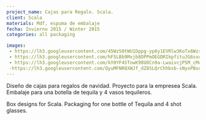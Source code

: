 ```yaml
---
project_name: Cajas para Regalo. Scala.
client: Scala
materials: Mdf, espuma de embalaje
fecha: Invierno 2015 / Winter 2015
categories: all packaging 

images:
 - https://lh3.googleusercontent.com/45WzS0tWU1Dppg-yp8y1EVRlw3KoTx6WzrbBZhUjdBELTvbuPp95y2DN71c6Bs5d1uXjtL9x-G-ORE7Iza_pR7YzTfixvo7PXUaY7B-RU_us4HkthHepeE51S6BeoJeK507MhVGJEGQPYeDEGJu_uLXKCd9IJiNMrc_1gOAnFTNSc0IdcHsypY3izGUSjsbhtdJPKYqvzScDChjcMxlXr6gk_It_EjatBZPalOZi2xUpz_Tc22Ov4S51ZxO_fhylUBHhQkLUAta4SU-luRGZZNRM2fLE6ylbMA2rwgWxLNQKYcTR9JJXs_6dXShc1q2dWuQTUIylHasfO0QDcnJB1kgfyOcLzWmWo4R2uaPGpjj7SkikcKXzLcFO0aaBPm8qp7lqFikjAIANGeU5Bal6clNY_wjILjh9tLFsjDGST1CwmPl0ijuKRRduI4qFeANbJ9V_u3NN9Je2gMivMNAwDFn2QZWz9x7mCS1UBMRJJHzCrLPrWEPpBM0zey46jwWttzBhSwMqVgOi7Q8_hCWXVHBJvwVXqEMi3waoHz3gTq_cAwSsEzMHjuWKpD3eqsI33_RK8-3CkHCV1eBeG3e7mXI1uizBzmhbVuXml-k1a-E7Qux_mhX151QLWAmxwhId6AIA-A2T0bJrNl7OPaD6hBcq5yLohW2YkMJbTOUQbddNSZfgBcULH4UVx0LoFmg=w800-h600-no?authuser=0
 - https://lh3.googleusercontent.com/hFSLBb9Mxjb8OPPmOEGDRIkpfituJG6sxuLPgg3KoUfJy3YgQ_nAgRbcgkpoC8hokKZbh14PUD2c0l8mAiLrwJmDCjrBV3hF0E_eA42-xN5XkjAq5pYCzCOkTc-ju6SccvPaQJ8k1fjjB7wSz7PyEVoof8dZmjiN3kynN_iX3jFS6QhW5grV9EMpZFDDqrbaRww9vxkE-3hFKn9zD8zi6v3iak0AgSYWsoCLkj5QQJhNigTeKd7OYzCpLHs7xiQswc_e07jtPl1hn6hClSJbn_-YQnMqzta12lObFVvUb5DP3rZs64vWO9Xl_lSyou293XTAOWdT4ll7tsjbkTQDvOKSiI4b1Fknwjpr6qg_IZHhO3Z3VBtqeqY4jZJp0pIdcnDGHC65k9ZP0sk48GCnPtOupsWMkHeee1V2daFDZx6TfioS9H1i0l7xwB4nDN6qxa7n0dadNhIFeaZtl1z9oiqyoTEBq9NQ8Un4ICO6DNWrq0EqOMQqYUHzbugQeScNMEq8Nnt_Id0pehvwemCe5haZZWhr8PWmIINyVlDmWCdOAmeBJKfybULRKXzHEomWYd4pLnd_XD5vq1dKgolEfkesPvI3FfugI2sr8z-FRbVr3sEjnabNrE6IXgoznmZfJ806UoeDNqNobyh0Tgs6CABf75y8pBrNOW8t96BwD0ureAwUaxVayobIv6i1mxs=w800-h600-no?authuser=0
 - https://lh3.googleusercontent.com/kY0YF4STnwK98U8Cn9a-LwaivcjP5M_cMobqt5KKbwfvEVrsn2Ln7zBlcBECpv6Lvm9i18f1kGjluGADU9BOknBUh80gX6E4579qLdym2QBgb95GtkgTIFLX3Tm84xBiCl5ZEIjFbJcRxMjF4fXHeOlY0NjVZNuBkYBybmwan2utW7AQkK3_yH47EivPQ-bMEu1j-0BaxrWt3P9r17UEfMrdjW8T8s6Ukww8octKTc4O_o9RQs4gsbs7_CYJWSqSJyQyGpP_-SLqw-NWO24w-q5UADwxtiLQnfrdSQyxLKSSC4IpWpgULHxXMrXR2U-aYdYE0ZJLQ4mW6gwKXhmC69NSy0wKgFz4Bj08A2InJgGecW_aH6V1cBLhFjqHiTV3rHbtZn234A7Kvj7hq5M68AmhHJrioPlbfJgfWGugo6tItUc7lGsERNUaoG6OICsNr8wHw3PSn_NQON1_LflrcPDBGAyF1NPkZqBwhIiMG7c2ILTmngUjAt9W-0UwqTLVuzym3d7lo-IcXvAIzMQxp6PJ2v4azukZdK6scomth_x4yPSAuniBJvmkLdg2O87o5JLuOURmFmOn5qqXvOORRJBeKHWUfIjtlJeFYJXg09qiEEbKh2MxTvZDMnC-Whso0RK-7zIiO5BvpwDoIkxYObGR5wXRenq484b-gZ-sB5TH5J_e62FdAE_azJc8e4c=w800-h600-no?authuser=0
 -https://lh3.googleusercontent.com/QyuMFNR8XWJf_dZ8SLQrChhbsb-sNyxPBur79Wfs9FT5-j7EQAozOhQm8ZxQoXV6cZG8dOTAbHBX8QUgOAKwJ5md-Bj9BP-Qs-RqvkqLS4cPBS7ACJepyB1xNDm6BG_Ag6fYz5G1ooq5bJycNh-HjlUdCKnncgVDwJUWlrEK7ylic_Cp5NoTGNREpBMdMehNkyKBuc1NEHL3lk2sA1O_djOzkVBI_gJkCOBA5Gpfe1KTN0dmBz-RvI6Lt21tEzc065HcJAQE2Xs5N8A-ENo9AYf0F4I4CyyDGbIJqFvDrNkU8JCDYAeITmbToR-KLTt3EJTkJMerhQvbvvtMy8Q1Y9q8EmlhxJXmYSbHbVIRnBiQo-yD-jQNMwg8xvPjxWMjj-dolhXHJWS31oKY24GK2MUvs7PN3g4PojETI2ivbPBuThyjbeuOquAQfVO410N2ZV448CcxhJkGDaHwEwr8uGQPsU6EbEqsdM_6_WZlde0j1zCB8FIQLXQTzYsiTUZkDQXQ6yU4nvnHpBtLMygSlN3xwSuUfLApwtiVZPVCOocuJcD9QCkjPR9QhuVQ0o8ZrBYBOXktsJsMRxBgmjA--Cu8-rqGD6G-Mhu4zSVYWUiNqVNIIDtZLgikZVJi6NtYQjKIaGERlA5IjNqWCgoyfpks_kf6Mgmnv0VUufnaWR84LH-9CgvZQv2TPvy75HY=w640-h480-no?authuser=0
---
```


Diseño de cajas para regalos de navidad. Proyecto para la empresea Scala. Embalaje para una botella de tequila y 4 vasos tequileros.


Box designs for Scala. Packaging for one bottle of Tequila and 4 shot glasses.
